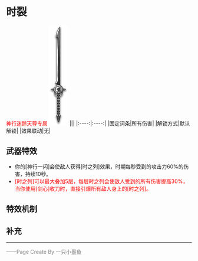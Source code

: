 # 时裂
<font color=red>神行迷踪天尊专属</font> 
![时裂](../Img/Texture2D_Sword/时裂.png)
|||
|:----:|:----:|
|固定词条|所有伤害|
|解锁方式|默认解锁|
|效果联动|无|


## 武器特效
- 你的[神行一闪]会使敌人获得[时之列]效果，时期每秒受到的攻击力60%的伤害，持续10秒。
- <font color=red>[时之列]可以最大叠加5层，每层时之列会使敌人受到的所有伤害提高30%，当你使用[剑心]收刀时，直接引爆所有敌人身上的[时之列]。</font>

## 特效机制

## 补充

---

<font color=grey>——Page Create By 一只小墨鱼</font>
